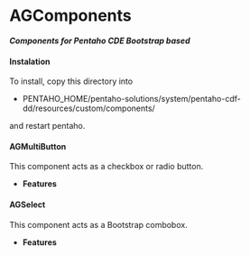 # AGComponents
***Components for Pentaho CDE Bootstrap based***

#### **Instalation**
To install, copy this directory into

* PENTAHO_HOME/pentaho-solutions/system/pentaho-cdf-dd/resources/custom/components/

and restart pentaho.

#### **AGMultiButton**
This component acts as a checkbox or radio button.
* **Features**

#### **AGSelect**
This component acts as a Bootstrap combobox.
* **Features**
